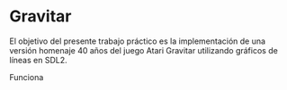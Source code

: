 # Gravitar
El objetivo del presente trabajo práctico es la implementación de una versión homenaje 40 años del juego Atari Gravitar utilizando gráficos de líneas en SDL2.

Funciona
